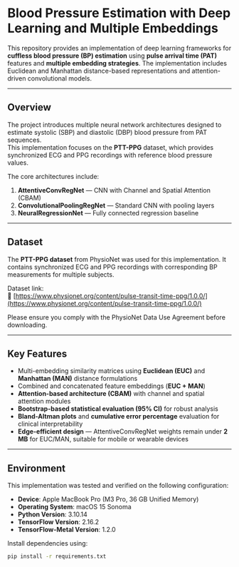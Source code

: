 # Blood Pressure Estimation with Deep Learning and Multiple Embeddings

This repository provides an implementation of deep learning frameworks for **cuffless blood pressure (BP) estimation** using **pulse arrival time (PAT)** features and **multiple embedding strategies**. The implementation includes Euclidean and Manhattan distance-based representations and attention-driven convolutional models.

---

## Overview

The project introduces multiple neural network architectures designed to estimate systolic (SBP) and diastolic (DBP) blood pressure from PAT sequences.  
This implementation focuses on the **PTT-PPG** dataset, which provides synchronized ECG and PPG recordings with reference blood pressure values.

The core architectures include:

1. **AttentiveConvRegNet** — CNN with Channel and Spatial Attention (CBAM)
2. **ConvolutionalPoolingRegNet** — Standard CNN with pooling layers
3. **NeuralRegressionNet** — Fully connected regression baseline

---

## Dataset

The **PTT-PPG dataset** from PhysioNet was used for this implementation. It contains synchronized ECG and PPG recordings with corresponding BP measurements for multiple subjects.

Dataset link:  
🔗 [https://www.physionet.org/content/pulse-transit-time-ppg/1.0.0/](https://www.physionet.org/content/pulse-transit-time-ppg/1.0.0/)

Please ensure you comply with the PhysioNet Data Use Agreement before downloading.

---

## Key Features

- Multi-embedding similarity matrices using **Euclidean (EUC)** and **Manhattan (MAN)** distance formulations  
- Combined and concatenated feature embeddings (**EUC + MAN**)  
- **Attention-based architecture (CBAM)** with channel and spatial attention modules  
- **Bootstrap-based statistical evaluation (95% CI)** for robust analysis  
- **Bland-Altman plots** and **cumulative error percentage** evaluation for clinical interpretability  
- **Edge-efficient design** — AttentiveConvRegNet weights remain under **2 MB** for EUC/MAN, suitable for mobile or wearable devices

---

## Environment

This implementation was tested and verified on the following configuration:

- **Device**: Apple MacBook Pro (M3 Pro, 36 GB Unified Memory)  
- **Operating System**: macOS 15 Sonoma  
- **Python Version**: 3.10.14  
- **TensorFlow Version**: 2.16.2  
- **TensorFlow-Metal Version**: 1.2.0  

Install dependencies using:
```bash
pip install -r requirements.txt
